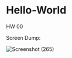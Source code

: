 # Hello-World
HW 00

Screen Dump:

![Screenshot (265)](https://user-images.githubusercontent.com/55580232/214418756-4f9038d1-fead-4291-b17d-b3e1f586d1ff.png)
